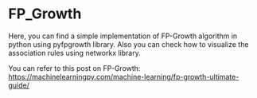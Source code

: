 # FP_Growth

Here, you can find a simple implementation of FP-Growth algorithm in python using pyfpgrowth library. Also you can check how to visualize the association rules using networkx library.

You can refer to this post on FP-Growth: https://machinelearningpy.com/machine-learning/fp-growth-ultimate-guide/
